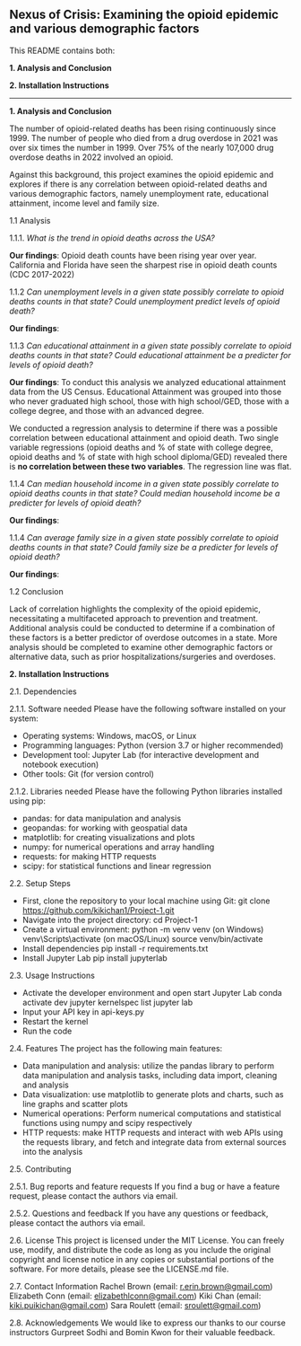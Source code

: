 **Nexus of Crisis: Examining the opioid epidemic and various demographic factors**
---------------------------------------------------------------------------------------
This README contains both:

**1. Analysis and Conclusion**

**2. Installation Instructions**

------------------------------------------------------------------------------------------
**1. Analysis and Conclusion**

The number of opioid-related deaths has been rising continuously since 1999. The number of people who died from a drug overdose in 2021 was over six times the number in 1999. Over 75% of the nearly 107,000 drug overdose deaths in 2022 involved an opioid.

Against this background, this project examines the opioid epidemic and explores if there is any correlation between opioid-related deaths and various demographic factors, namely unemployment rate, educational attainment, income level and family size.

1.1 Analysis

1.1.1. _What is the trend in opioid deaths across the USA?_

**Our findings**: Opioid death counts have been rising year over year. California and Florida have seen the sharpest rise in opioid death counts (CDC 2017-2022)

1.1.2 _Can unemployment levels in a given state possibly correlate to opioid deaths counts in that state? Could unemployment predict levels of opioid death?_

**Our findings**:

1.1.3 _Can educational attainment in a given state possibly correlate to opioid deaths counts in that state? Could educational attainment be a predicter for levels of opioid death?_

**Our findings**: To conduct this analysis we analyzed educational attainment data from the US Census. Educational Attainment was grouped into those who never graduated high school, those with high school/GED, those with a college degree, and those with an advanced degree. 

We conducted a regression analysis to determine if there was a possible correlation between educational attainment and opioid death. Two single variable regressions (opioid deaths and % of state with college degree, opioid deaths and % of state with high school diploma/GED) revealed there is **no correlation between these two variables**. The regression line was flat.

1.1.4 _Can median household income in a given state possibly correlate to opioid deaths counts in that state? Could median household income be a predicter for levels of opioid death?_

**Our findings**:

1.1.4 _Can average family size in a given state possibly correlate to opioid deaths counts in that state? Could family size be a predicter for levels of opioid death?_

**Our findings**:

1.2 Conclusion

Lack of correlation highlights the complexity of the opioid epidemic, necessitating a multifaceted approach to prevention and treatment. Additional analysis could be conducted to determine if a combination of these factors is a better predictor of overdose outcomes in a state. More analysis should be completed to examine other demographic factors or alternative data, such as prior hospitalizations/surgeries and overdoses.

**2. Installation Instructions**

2.1. Dependencies

2.1.1. Software needed
Please have the following software installed on your system:
- Operating systems: Windows, macOS, or Linux
- Programming languages: Python (version 3.7 or higher recommended)
- Development tool: Jupyter Lab (for interactive development and notebook execution)
- Other tools: Git (for version control)

2.1.2. Libraries needed
Please have the following Python libraries installed using pip:
- pandas: for data manipulation and analysis
- geopandas: for working with geospatial data
- matplotlib: for creating visualizations and plots
- numpy: for numerical operations and array handling
- requests: for making HTTP requests
- scipy: for statistical functions and linear regression

2.2. Setup Steps
- First, clone the repository to your local machine using Git: 
  git clone https://github.com/kikichan1/Project-1.git
- Navigate into the project directory:
  cd Project-1
- Create a virtual environment:
  python -m venv venv
  (on Windows) venv\Scripts\activate
  (on macOS/Linux) source venv/bin/activate
- Install dependencies
  pip install -r requirements.txt
- Install Jupyter Lab
  pip install jupyterlab

2.3. Usage Instructions
- Activate the developer environment and open start Jupyter Lab
  conda activate dev
  jupyter kernelspec list
  jupyter lab
- Input your API key in api-keys.py
- Restart the kernel
- Run the code

2.4. Features
The project has the following main features:
- Data manipulation and analysis: utilize the pandas library to perform data manipulation and analysis tasks, including data import, cleaning and analysis
- Data visualization: use matplotlib to generate plots and charts, such as line graphs and scatter plots
- Numerical operations: Perform numerical computations and statistical functions using numpy and scipy respectively
- HTTP requests: make HTTP requests and interact with web APIs using the requests library, and fetch and integrate data from external sources into the analysis

2.5. Contributing

2.5.1. Bug reports and feature requests
If you find a bug or have a feature request, please contact the authors via email.

2.5.2. Questions and feedback
If you have any questions or feedback, please contact the authors via email.

2.6. License
This project is licensed under the MIT License. You can freely use, modify, and distribute the code as long as you include the original copyright and license notice in any copies or substantial portions of the software. For more details, please see the LICENSE.md file.

2.7. Contact Information
Rachel Brown (email: r.erin.brown@gmail.com)
Elizabeth Conn (email: elizabethlconn@gmail.com)
Kiki Chan (email: kiki.puikichan@gmail.com)
Sara Roulett (email: sroulett@gmail.com)

2.8. Acknowledgements
We would like to express our thanks to our course instructors Gurpreet Sodhi and Bomin Kwon for their valuable feedback.
